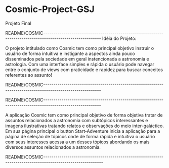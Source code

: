 

# Cosmic-Project-GSJ
Projeto Final

README/COSMIC----------------------------------------------------------------------------------------------------------
Idéia do Projeto:

O projeto intitulado como Cosmic tem como principal objetivo instruir o usuário de forma intuitiva e instigante a aspectos ainda pouco disseminados pela sociedade em geral instencionada a astronomia e astrologia. Com uma interface simples e rápida o usuário pode navegar entre o conjunto de views com praticidade e rapidez para buscar conceitos referentes ao assunto!

README/COSMIC----------------------------------------------------------------------------------------------------------


README/COSMIC----------------------------------------------------------------------------------------------------------

A aplicação Cosmic tem como principal objetivo de forma objetiva tratar de assuntos relacionados a astronomia com 
subtópicos interessantes e imagens ilustrativas tratando relatos e observações do meio inter-galáctico. 
Em sua página principal o button Start-Adventure inicia a aplicação para a página de seleção de tópicos onde de forma
rápida e intuitiva o usuário com seus interesses acessa a um desses tópicos abordando os mais diversos assuntos relacionados
a astronomia.


README/COSMIC-----------------------------------------------------------------------------------------------------------
